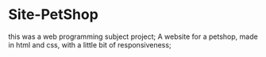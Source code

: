 # Site-PetShop

this was a web programming subject project;
A website for a petshop, made in html and css, with a little bit of responsiveness;
